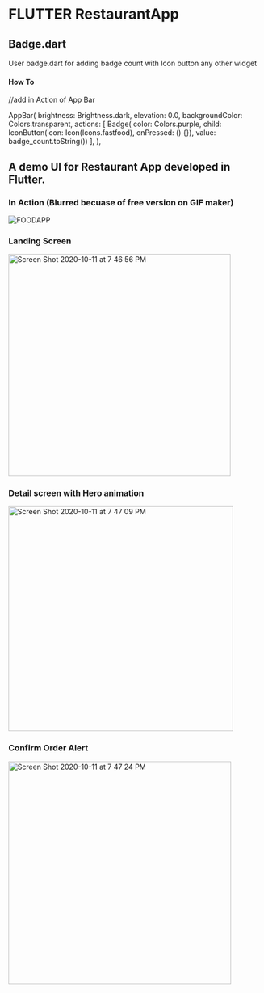 # FLUTTER RestaurantApp

## Badge.dart 
  User badge.dart for adding badge count with Icon button any other widget
  #### How To 
  //add in Action of App Bar

  AppBar(
        brightness: Brightness.dark,
        elevation: 0.0,
        backgroundColor: Colors.transparent,
        actions: [
          Badge(
              color: Colors.purple,
              child: IconButton(icon: Icon(Icons.fastfood), onPressed: () {}),
              value: badge_count.toString())
        ],
      ),
  
 
## A demo UI for Restaurant App developed in Flutter.

### In Action (Blurred becuase of free version on GIF maker)
![FOODAPP](https://user-images.githubusercontent.com/2304583/95686126-53c4c280-0bfc-11eb-8fb9-5d6770ee32e2.gif)

### Landing Screen
<img width="440" alt="Screen Shot 2020-10-11 at 7 46 56 PM" src="https://user-images.githubusercontent.com/2304583/95686187-a0a89900-0bfc-11eb-8fed-a57486a54c4c.png">

### Detail screen with Hero animation
<img width="445" alt="Screen Shot 2020-10-11 at 7 47 09 PM" src="https://user-images.githubusercontent.com/2304583/95686197-aa320100-0bfc-11eb-857e-2812be6c9286.png">

### Confirm Order Alert
<img width="441" alt="Screen Shot 2020-10-11 at 7 47 24 PM" src="https://user-images.githubusercontent.com/2304583/95686200-b027e200-0bfc-11eb-9b23-195ec0a49f9e.png">
